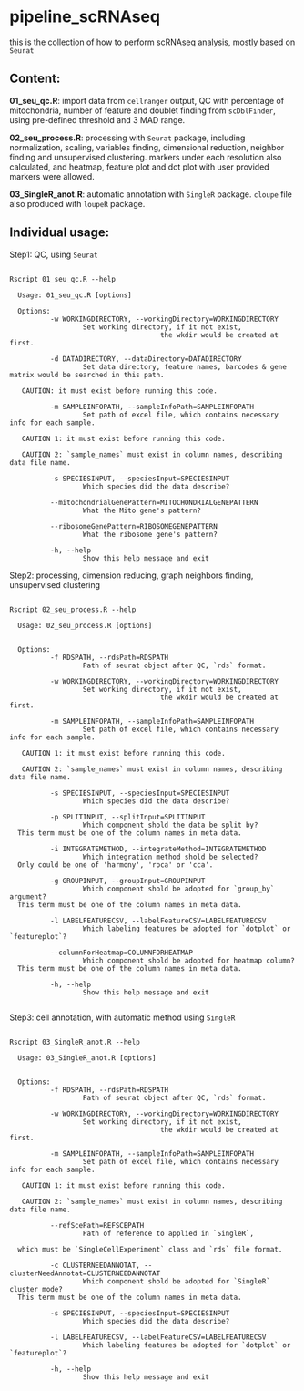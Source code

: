# pipeline_scRNAseq
this is the collection of how to perform scRNAseq analysis, mostly based on `Seurat`


## Content:

  **01_seu_qc.R**: import data from `cellranger` output, QC with percentage of mitochondria, number of feature and doublet finding from `scDblFinder`, using pre-defined threshold and 3 MAD range.
  
  **02_seu_process.R**: processing with `Seurat` package, including normalization, scaling, variables finding, dimensional reduction, neighbor finding and unsupervised clustering. markers under each resolution also calculated, and heatmap, feature plot and dot plot with user provided markers were allowed. 
  
  **03_SingleR_anot.R**: automatic annotation with `SingleR` package. `cloupe` file also produced with `loupeR` package.


## Individual usage: 

Step1: QC, using `Seurat`

```{bash}

Rscript 01_seu_qc.R --help

  Usage: 01_seu_qc.R [options]
  
  Options:
          -w WORKINGDIRECTORY, --workingDirectory=WORKINGDIRECTORY
                  Set working directory, if it not exist,
                                     the wkdir would be created at first.
  
          -d DATADIRECTORY, --dataDirectory=DATADIRECTORY
                  Set data directory, feature names, barcodes & gene matrix would be searched in this path.
  
   CAUTION: it must exist before running this code.
  
          -m SAMPLEINFOPATH, --sampleInfoPath=SAMPLEINFOPATH
                  Set path of excel file, which contains necessary info for each sample.
  
   CAUTION 1: it must exist before running this code.
  
   CAUTION 2: `sample_names` must exist in column names, describing data file name.
  
          -s SPECIESINPUT, --speciesInput=SPECIESINPUT
                  Which species did the data describe?
  
          --mitochondrialGenePattern=MITOCHONDRIALGENEPATTERN
                  What the Mito gene's pattern?
  
          --ribosomeGenePattern=RIBOSOMEGENEPATTERN
                  What the ribosome gene's pattern?
  
          -h, --help
                  Show this help message and exit
```

Step2: processing, dimension reducing, graph neighbors finding, unsupervised clustering

```{bash}

Rscript 02_seu_process.R --help

  Usage: 02_seu_process.R [options]


  Options:
          -f RDSPATH, --rdsPath=RDSPATH
                  Path of seurat object after QC, `rds` format.
  
          -w WORKINGDIRECTORY, --workingDirectory=WORKINGDIRECTORY
                  Set working directory, if it not exist,
                                     the wkdir would be created at first.
  
          -m SAMPLEINFOPATH, --sampleInfoPath=SAMPLEINFOPATH
                  Set path of excel file, which contains necessary info for each sample.
  
   CAUTION 1: it must exist before running this code.
  
   CAUTION 2: `sample_names` must exist in column names, describing data file name.
  
          -s SPECIESINPUT, --speciesInput=SPECIESINPUT
                  Which species did the data describe?
  
          -p SPLITINPUT, --splitInput=SPLITINPUT
                  Which component shold the data be split by?
  This term must be one of the column names in meta data.
  
          -i INTEGRATEMETHOD, --integrateMethod=INTEGRATEMETHOD
                  Which integration method shold be selected?
  Only could be one of 'harmony', 'rpca' or 'cca'.
  
          -g GROUPINPUT, --groupInput=GROUPINPUT
                  Which component shold be adopted for `group_by` argument?
  This term must be one of the column names in meta data.
  
          -l LABELFEATURECSV, --labelFeatureCSV=LABELFEATURECSV
                  Which labeling features be adopted for `dotplot` or `featureplot`?
  
          --columnForHeatmap=COLUMNFORHEATMAP
                  Which component shold be adopted for heatmap column?
  This term must be one of the column names in meta data.
  
          -h, --help
                  Show this help message and exit


```

Step3: cell annotation, with automatic method using `SingleR`

```{bash}

Rscript 03_SingleR_anot.R --help

  Usage: 03_SingleR_anot.R [options]
  
  
  Options:
          -f RDSPATH, --rdsPath=RDSPATH
                  Path of seurat object after QC, `rds` format.
  
          -w WORKINGDIRECTORY, --workingDirectory=WORKINGDIRECTORY
                  Set working directory, if it not exist,
                                     the wkdir would be created at first.
  
          -m SAMPLEINFOPATH, --sampleInfoPath=SAMPLEINFOPATH
                  Set path of excel file, which contains necessary info for each sample.
  
   CAUTION 1: it must exist before running this code.
  
   CAUTION 2: `sample_names` must exist in column names, describing data file name.
  
          --refScePath=REFSCEPATH
                  Path of reference to applied in `SingleR`,
  
  which must be `SingleCellExperiment` class and `rds` file format.
  
          -c CLUSTERNEEDANNOTAT, --clusterNeedAnnotat=CLUSTERNEEDANNOTAT
                  Which component shold be adopted for `SingleR` cluster mode?
  This term must be one of the column names in meta data.
  
          -s SPECIESINPUT, --speciesInput=SPECIESINPUT
                  Which species did the data describe?
  
          -l LABELFEATURECSV, --labelFeatureCSV=LABELFEATURECSV
                  Which labeling features be adopted for `dotplot` or `featureplot`?
  
          -h, --help
                  Show this help message and exit

```
